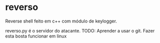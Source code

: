# reverso
Reverse shell feito em c++ com módulo de keylogger.

reverso.py é o servidor do atacante.
TODO: Aprender a usar o git.
Fazer esta bosta funcionar em linux
